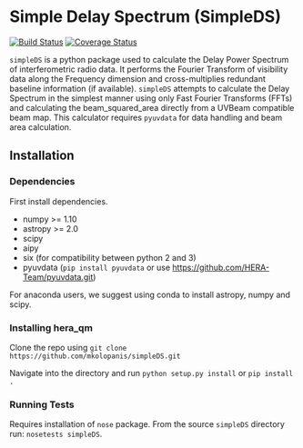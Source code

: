 # Simple Delay Spectrum (SimpleDS)

[![Build Status](https://travis-ci.org/mkolopanis/simpleDS.svg?branch=master)](https://travis-ci.org/mkolopanis/simpleDS)
[![Coverage Status](https://coveralls.io/repos/github/mkolopanis/simpleDS/badge.svg?branch=master)](https://coveralls.io/github/mkolopanis/simpleDS?branch=master)

`simpleDS` is a python package used to calculate the Delay Power Spectrum
of interferometric radio data. It performs the Fourier Transform of
visibility data along the Frequency dimension
and cross-multiplies redundant baseline information (if available).
`simpleDS` attempts to calculate the Delay Spectrum in the simplest manner
using only Fast Fourier Transforms (FFTs) and calculating the beam_squared_area
directly from a UVBeam compatible beam map.
This calculator requires `pyuvdata` for data handling and beam area calculation.

## Installation

### Dependencies
First install dependencies.

* numpy >= 1.10
* astropy >= 2.0
* scipy
* aipy
* six (for compatibility between python 2 and 3)
* pyuvdata (`pip install pyuvdata` or use https://github.com/HERA-Team/pyuvdata.git)

For anaconda users, we suggest using conda to install astropy, numpy and scipy.

### Installing hera_qm
Clone the repo using
`git clone https://github.com/mkolopanis/simpleDS.git`

Navigate into the directory and run `python setup.py install` or `pip install .`

### Running Tests
Requires installation of `nose` package.
From the source `simpleDS` directory run: `nosetests simpleDS`.
